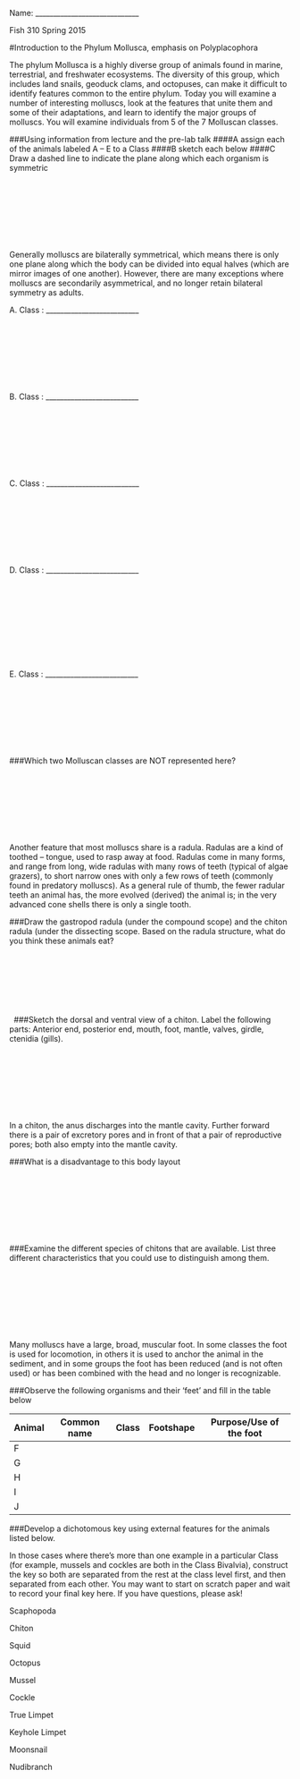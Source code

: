 Name: _____________________________

Fish 310 Spring 2015

#Introduction to the Phylum Mollusca, emphasis on Polyplacophora

The phylum Mollusca is a highly diverse group of animals found in marine, terrestrial, and freshwater ecosystems. The diversity of this group, which includes land snails, geoduck clams, and octopuses, can make it difficult to identify features common to the entire phylum. Today you will examine a number of interesting molluscs, look at the features that unite them and some of their adaptations, and learn to identify the major groups of molluscs. You will examine individuals from 5 of the 7 Molluscan classes.  

###Using information from lecture and the pre-lab talk 
####A assign each of the animals labeled A – E to a Class
####B sketch each below
####C Draw a dashed line to indicate the plane along which each organism is symmetric 
&nbsp;

&nbsp;

&nbsp;

&nbsp;

&nbsp;


Generally molluscs are bilaterally symmetrical, which means there is only one plane along which the body can be divided into equal halves (which are mirror images of one another).  However, there are many exceptions where molluscs are secondarily asymmetrical, and no longer retain bilateral symmetry as adults.  



A. Class : __________________________
&nbsp;

&nbsp;

&nbsp;

&nbsp;

&nbsp;


B. Class : __________________________
&nbsp;

&nbsp;

&nbsp;

&nbsp;

&nbsp;


C. Class : __________________________
&nbsp;

&nbsp;

&nbsp;

&nbsp;

&nbsp;


D. Class : __________________________

&nbsp;

&nbsp;

&nbsp;

&nbsp;

&nbsp;

E. Class : __________________________
&nbsp;

&nbsp;

&nbsp;

&nbsp;

&nbsp;

###Which two Molluscan classes are NOT represented here? 
&nbsp;

&nbsp;

&nbsp;

&nbsp;

&nbsp;

Another feature that most molluscs share is a radula.  Radulas are a kind of toothed – tongue, used to rasp away at food.  Radulas come in many forms, and range from long, wide radulas with many rows of teeth (typical of algae grazers), to short narrow ones with only a few rows of teeth (commonly found in predatory molluscs). As a general rule of thumb, the fewer radular teeth an animal has, the more evolved (derived) the animal is; in the very advanced cone shells there is only a single tooth.


###Draw the gastropod radula (under the compound scope) and the chiton radula (under the dissecting scope.  Based on the radula structure, what do you think these animals eat?  
&nbsp;

&nbsp;

&nbsp;

&nbsp;

&nbsp;
###Sketch the dorsal and ventral view of a chiton. Label the following parts: Anterior end, posterior end, mouth, foot, mantle, valves, girdle, ctenidia (gills). 
&nbsp;

&nbsp;

&nbsp;

&nbsp;

&nbsp;

In a chiton, the anus discharges into the mantle cavity.  Further forward there is a pair of excretory pores and in front of that a pair of reproductive pores; both also empty into the mantle cavity.  


###What is a disadvantage to this body layout 
&nbsp;

&nbsp;

&nbsp;

&nbsp;

&nbsp;

###Examine the different species of chitons that are available. List three different characteristics that you could use to distinguish among them. 
&nbsp;

&nbsp;

&nbsp;

&nbsp;

&nbsp;

Many molluscs have a large, broad, muscular foot. In some classes the foot is used for locomotion, in others it is used to anchor the animal in the sediment, and in some groups the foot has been reduced (and is not often used) or has been combined with the head and no longer is recognizable.  

###Observe the following organisms and their ‘feet’ and fill in the table below 

| Animal | Common name | Class | Footshape | Purpose/Use of the foot |
|--------|-------------|-------|-----------|-------------------------|
| F      |             |       |           |                         |
| G      |             |       |           |                         |
| H      |             |       |           |                         |
| I      |             |       |           |                         |
| J      |             |       |           |                         |

 

###Develop a dichotomous key using external features for the animals listed below.  

In those cases where there’s more than one example in a particular Class (for example, mussels and cockles are both in the Class Bivalvia), construct the key so both are separated from the rest at the class level first, and then separated from each other.  You may want to start on scratch paper and wait to record your final key here.  If you have questions, please ask!

Scaphopoda

Chiton

Squid 

Octopus

Mussel

Cockle

True Limpet

Keyhole Limpet

Moonsnail 

Nudibranch


